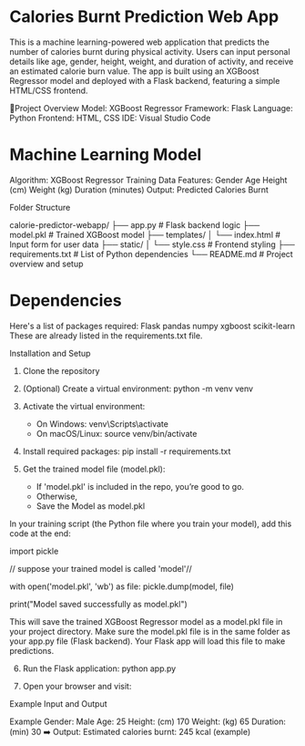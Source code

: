 # Calories Burnt Prediction Web App
This is a machine learning-powered web application that predicts the number of calories burnt during physical activity. Users can input personal details like age, gender, height, weight, and duration of activity, and receive an estimated calorie burn value.
The app is built using an XGBoost Regressor model and deployed with a Flask backend, featuring a simple HTML/CSS frontend.

📌Project Overview
Model: XGBoost Regressor
Framework: Flask
Language: Python
Frontend: HTML, CSS
IDE: Visual Studio Code

# Machine Learning Model
Algorithm: XGBoost Regressor
Training Data Features:
Gender
Age
Height (cm)
Weight (kg)
Duration (minutes)
Output: Predicted Calories Burnt

Folder Structure

calorie-predictor-webapp/
├── app.py                 # Flask backend logic
├── model.pkl              # Trained XGBoost model
├── templates/
│   └── index.html         # Input form for user data
├── static/
│   └── style.css          # Frontend styling
├── requirements.txt       # List of Python dependencies
└── README.md              # Project overview and setup

# Dependencies
Here's a list of packages required:
Flask
pandas
numpy
xgboost
scikit-learn
These are already listed in the requirements.txt file. 

Installation and Setup
1. Clone the repository

2. (Optional) Create a virtual environment:
   python -m venv venv

3. Activate the virtual environment:
   - On Windows:
       venv\Scripts\activate
   - On macOS/Linux:
       source venv/bin/activate

4. Install required packages:
   pip install -r requirements.txt

5. Get the trained model file (model.pkl):
   - If 'model.pkl' is included in the repo, you’re good to go.
   - Otherwise,
   - Save the Model as model.pkl
     
In your training script (the Python file where you train your model), add this code at the end:

import pickle
  
 // suppose your trained model is called 'model'//

with open('model.pkl', 'wb') as file:
    pickle.dump(model, file)

print("Model saved successfully as model.pkl")


This will save the trained XGBoost Regressor model as a model.pkl file in your project directory.
Make sure the model.pkl file is in the same folder as your app.py file (Flask backend). Your Flask app will load this file to make predictions.


6. Run the Flask application:
   python app.py

7. Open your browser and visit:

Example Input and Output

Example
Gender:	Male
Age:	25
Height: (cm)	170
Weight: (kg)	65
Duration: (min)	30
➡️ Output: Estimated calories burnt: 245 kcal (example)
   






